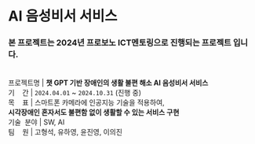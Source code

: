 # AI 음성비서 서비스

###  본 프로젝트는 2024년 프로보노 ICT멘토링으로 진행되는 프로젝트 입니다.<br><br>

프로젝트명 | **챗 GPT 기반 장애인의 생활 불편 해소 AI 음성비서 서비스**<br>
기&nbsp;&nbsp;&nbsp;&nbsp;간 | `2024.04.01` ~ `2024.10.31`  (진행 중)<br>
목&nbsp;&nbsp;&nbsp;&nbsp;표 | 스마트폰 카메라에 인공지능 기술을 적용하여, <br> <nbsp>**시각장애인 혼자서도 불편함 없이 생활할 수 있는 서비스 구현** <br>
기술&nbsp;&nbsp;분야 |  SW, AI<br>
팀&nbsp;&nbsp;&nbsp;&nbsp;원 | 고형석, 유하영, 윤진영, 이의진<br>







<br><br><br><br><br>
